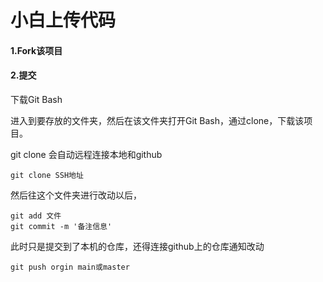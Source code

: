 # 小白上传代码

#### 1.Fork该项目

#### 2.提交

下载Git Bash

进入到要存放的文件夹，然后在该文件夹打开Git Bash，通过clone，下载该项目。

git clone 会自动远程连接本地和github

```
git clone SSH地址
```

然后往这个文件夹进行改动以后，

```
git add 文件
git commit -m '备注信息'
```

此时只是提交到了本机的仓库，还得连接github上的仓库通知改动

```
git push orgin main或master
```

